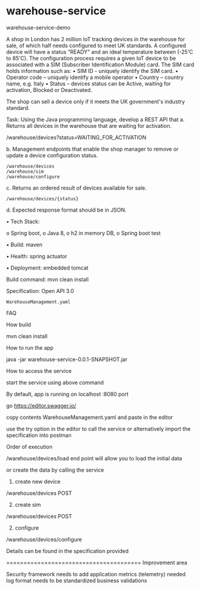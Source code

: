 # warehouse-service
warehouse-service-demo

A shop in London has 2 million IoT tracking devices in the warehouse for sale, of which half needs configured to meet UK standards. A configured device will have a status "READY" and an ideal temperature between (-25'C to 85'C).
The configuration process requires a given IoT device to be associated with a SIM (Subscriber Identification Module) card. The SIM card holds information such as:
•    SIM ID - uniquely identify the SIM card.
•    Operator code – uniquely identify a mobile operator
•    Country – country name, e.g. Italy
•    Status – devices status can be Active, waiting for activation, Blocked or Deactivated.
 
The shop can sell a device only if it meets the UK government's industry standard.

Task:
Using the Java programming language, develop a REST API that 
a.    Returns all devices in the warehouse that are waiting for activation. 
        
   /warehouse/devices?status=WAITING_FOR_ACTIVATION
   
b.    Management endpoints that enable the shop manager to remove or update a device configuration status.
    
    /warehouse/devices
    /warehouse/sim
    /warehouse/configure

c.    Returns an ordered result of devices available for sale.

    /warehouse/devices/{status}

d.    Expected response format should be in JSON.

•    Tech Stack:

o    Spring boot,
o    Java 8,
o    h2 in memory DB,
o    Spring boot test


•    Build: maven

•    Health: spring actuator

•    Deployment: embedded tomcat 

Build command: mvn clean install

Specification: Open API 3.0

    WarehouseManagement.yaml

FAQ

How build 

 mvn clean install
 
 How to run the app 
 
 java -jar warehouse-service-0.0.1-SNAPSHOT.jar
 
 How to access the service 
 
 start the service using above command 
 
 By default, app is running on localhost :8080 port
 
 go https://editor.swagger.io/ 
 
 copy contents WarehouseManagement.yaml and paste in the editor
 
 use the try option in the editor to call the service   or alternatively import the specification into postman 
 
 Order of execution 
 
 /warehouse/devices/load end point will allow you to load the initial data 
 
or create the data by calling the service 

 1)  create new device 
 
/warehouse/devices POST 
 
  2) create sim 
 
  /warehouse/devices POST
 
 2) configure 

  /warehouse/devices/configure
  
  Details can be found in the specification provided 
  
  =======================================
  Improvement area
  
  Security framework needs to add 
  application metrics (telemetry) needed
  log format needs to be standardized
  business validations 
